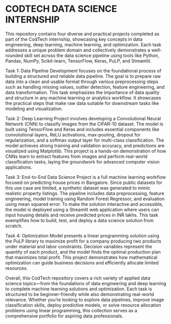 # CODTECH DATA SCIENCE INTERNSHIP

This repository contains four diverse and practical projects completed as part of the CodTech internship, showcasing key concepts in data engineering, deep learning, machine learning, and optimization. Each task addresses a unique problem domain and collectively demonstrates a well-rounded skill set across the data science pipeline using tools like Python, Pandas, NumPy, Scikit-learn, TensorFlow, Keras, PuLP, and Streamlit.

Task 1: Data Pipeline Development focuses on the foundational process of building a structured and reliable data pipeline. The goal is to prepare raw data into a clean and usable format through various preprocessing steps such as handling missing values, outlier detection, feature engineering, and data transformation. This task emphasizes the importance of data quality and structure in any machine learning or analytics workflow. It showcases the practical steps that make raw data suitable for downstream tasks like modeling and visualization.

Task 2: Deep Learning Project involves developing a Convolutional Neural Network (CNN) to classify images from the CIFAR-10 dataset. The model is built using TensorFlow and Keras and includes essential components like convolutional layers, ReLU activations, max-pooling, dropout for regularization, and a softmax output layer for multi-class classification. The model achieves strong training and validation accuracy, and predictions are visualized using Matplotlib. This project is a hands-on demonstration of how CNNs learn to extract features from images and perform real-world classification tasks, laying the groundwork for advanced computer vision applications.

Task 3: End-to-End Data Science Project is a full machine learning workflow focused on predicting house prices in Bangalore. Since public datasets for this use case are limited, a synthetic dataset was generated to mimic realistic property listings. The pipeline includes data preprocessing, feature engineering, model training using Random Forest Regressor, and evaluation using mean squared error. To make the solution interactive and accessible, the model is deployed using a Streamlit web application where users can input housing details and receive predicted prices in INR lakhs. This task exemplifies how to build, test, and deploy a data science solution from scratch.

Task 4: Optimization Model presents a linear programming solution using the PuLP library to maximize profit for a company producing two products under material and labor constraints. Decision variables represent the quantity of each product, and the model finds the optimal production plan that maximizes total profit. This project demonstrates how mathematical optimization can guide business decisions and efficiently allocate limited resources.

Overall, this CodTech repository covers a rich variety of applied data science topics—from the foundations of data engineering and deep learning to complete machine learning solutions and optimization. Each task is structured to be beginner-friendly while also demonstrating real-world relevance. Whether you’re looking to explore data pipelines, improve image classification skills, deploy predictive models, or solve resource allocation problems using linear programming, this collection serves as a comprehensive portfolio for aspiring data professionals.
